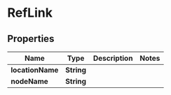 

# RefLink


## Properties

| Name | Type | Description | Notes |
|------------ | ------------- | ------------- | -------------|
|**locationName** | **String** |  |  |
|**nodeName** | **String** |  |  |



